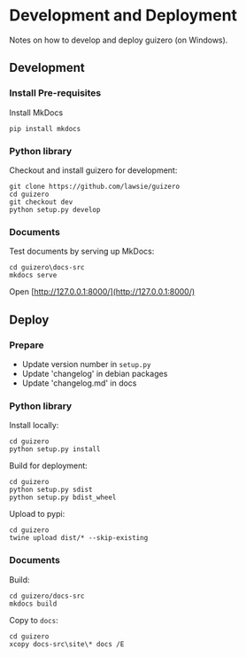# Development and Deployment

Notes on how to develop and deploy guizero (on Windows).

## Development

### Install Pre-requisites

Install MkDocs

```
pip install mkdocs
```

### Python library

Checkout and install guizero for development:

```
git clone https://github.com/lawsie/guizero
cd guizero
git checkout dev
python setup.py develop
```

### Documents

Test documents by serving up MkDocs:

```
cd guizero\docs-src
mkdocs serve
```

Open [http://127.0.0.1:8000/](http://127.0.0.1:8000/) 

## Deploy

### Prepare

- Update version number in `setup.py`
- Update 'changelog' in debian packages
- Update 'changelog.md' in docs

### Python library

Install locally:

```
cd guizero
python setup.py install
```

Build for deployment:

```
cd guizero
python setup.py sdist
python setup.py bdist_wheel
```

Upload to pypi:

```
cd guizero
twine upload dist/* --skip-existing
```

### Documents

Build:

```
cd guizero/docs-src
mkdocs build
```

Copy to `docs`:

```
cd guizero
xcopy docs-src\site\* docs /E
```

